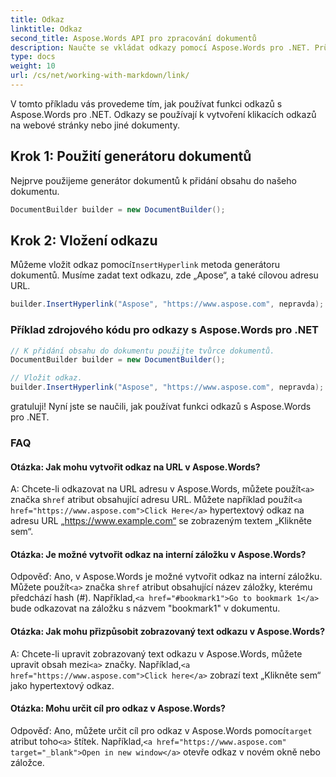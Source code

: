 ```yaml
---
title: Odkaz
linktitle: Odkaz
second_title: Aspose.Words API pro zpracování dokumentů
description: Naučte se vkládat odkazy pomocí Aspose.Words pro .NET. Průvodce krok za krokem.
type: docs
weight: 10
url: /cs/net/working-with-markdown/link/
---
```


V tomto příkladu vás provedeme tím, jak používat funkci odkazů s Aspose.Words pro .NET. Odkazy se používají k vytvoření klikacích odkazů na webové stránky nebo jiné dokumenty.

## Krok 1: Použití generátoru dokumentů

Nejprve použijeme generátor dokumentů k přidání obsahu do našeho dokumentu.

```csharp
DocumentBuilder builder = new DocumentBuilder();
```

## Krok 2: Vložení odkazu

 Můžeme vložit odkaz pomocí`InsertHyperlink` metoda generátoru dokumentů. Musíme zadat text odkazu, zde „Apose“, a také cílovou adresu URL.

```csharp
builder.InsertHyperlink("Aspose", "https://www.aspose.com", nepravda);
```

### Příklad zdrojového kódu pro odkazy s Aspose.Words pro .NET


```csharp
// K přidání obsahu do dokumentu použijte tvůrce dokumentů.
DocumentBuilder builder = new DocumentBuilder();

// Vložit odkaz.
builder.InsertHyperlink("Aspose", "https://www.aspose.com", nepravda);
```
gratuluji! Nyní jste se naučili, jak používat funkci odkazů s Aspose.Words pro .NET.


### FAQ

#### Otázka: Jak mohu vytvořit odkaz na URL v Aspose.Words?

 A: Chcete-li odkazovat na URL adresu v Aspose.Words, můžete použít`<a>` značka s`href` atribut obsahující adresu URL. Můžete například použít`<a href="https://www.aspose.com">Click Here</a>` hypertextový odkaz na adresu URL „https://www.example.com“ se zobrazeným textem „Klikněte sem“.

#### Otázka: Je možné vytvořit odkaz na interní záložku v Aspose.Words?

 Odpověď: Ano, v Aspose.Words je možné vytvořit odkaz na interní záložku. Můžete použít`<a>` značka s`href` atribut obsahující název záložky, kterému předchází hash (#). Například,`<a href="#bookmark1">Go to bookmark 1</a>` bude odkazovat na záložku s názvem "bookmark1" v dokumentu.

#### Otázka: Jak mohu přizpůsobit zobrazovaný text odkazu v Aspose.Words?

A: Chcete-li upravit zobrazovaný text odkazu v Aspose.Words, můžete upravit obsah mezi`<a>` značky. Například,`<a href="https://www.aspose.com">Click here</a>` zobrazí text „Klikněte sem“ jako hypertextový odkaz.

#### Otázka: Mohu určit cíl pro odkaz v Aspose.Words?

 Odpověď: Ano, můžete určit cíl pro odkaz v Aspose.Words pomocí`target` atribut toho`<a>` štítek. Například,`<a href="https://www.aspose.com" target="_blank">Open in new window</a>` otevře odkaz v novém okně nebo záložce.